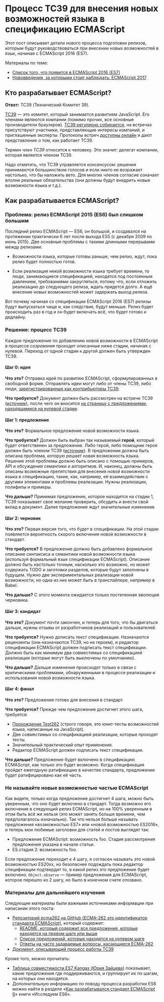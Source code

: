 # Процесс TC39 для внесения новых возможностей языка в спецификацию ECMAScript

Этот пост описывает детали нового процесса подготовки релизов, которым
будут руководствоваться при внесении новых возможностей в язык,
начиная с ECMAScript 2016 (ES7).

Материалы по теме:

* [Список того, что появится в ECMAScript 2016 (ES7)][15]
* [Нововведения, за которыми стоит наблюдать: ECMAScript 2017][16]


## Кто разрабатывает ECMAScript?

**Ответ:** TC39 (Технический Комитет 39).

[TC39][1] — это комитет, который занимается развитием JavaScript. Его членами
являются компании (помимо прочих, все основные производители браузеров).
[TC39 регулярно собирается][2], на встречах присутствуют участники, представляющие
интересы компаний, и приглашенные эксперты. Протоколы встреч [доступны онлайн][3]
и дают представление о том, как работает TC39.

Термин *член TC39* относится к человеку. Это значит:
делегат компании, которая является членом TC39.

Надо отметить, что TC39 управляется консенсусом: решения принимаются
большинством голосов и если никто не возражает настолько, что бы наложить вето.
Для многих членов согласие означает вполне реальные обязательства (они должны
будут внедрить новые возможности языка и т.д.).


## Как разрабатывается ECMAScript?

### Проблема: релиз ECMAScript 2015 (ES6) был слишком большим

Последний релиз ECMAScript — ES6, он большой, и создавался на протяжении практически
6 лет после выхода ES5 (с декабря 2009 по июнь 2015). Две основные проблемы с
такими длинными перерывами между релизами:

* Возможности языка, которые готовы раньше, чем релиз, ждут, пока релиз будет
полностью готов.

* Если реализация некой возможности языка требует времени, то люди, занимающиеся
спецификацией, находятся под постоянным давлением, требованиями закругляться, потому что,
если отложить реализацию до следующего релиза, ждать придется
долго. А ещё внесение новых возможностей может задержать выход релиза.

Вот почему начиная со спецификации ECMAScript 2016 (ES7) релизы будут выпускаться чаще и,
как следствие, будут меньше. Релиз будет происходить раз в год и он будет включать всё,
что будет готово к дедлайну.


### Решение: процесс TC39

Каждое предложение по добавлению новой возможности в ECMAScript в процессе *созревания*
проходит описанные ниже стадии, начиная с нулевой. Переход от одной стадии к другой
должен быть утвержден TC39.


#### Шаг 0: идея

**Что это?** Отправка идей по развитию ECMAScript, сформулированных в свободной форме. Отправлять идеи могут
либо от члены TC39, либо люди, [зарегистрированные как контрибьюторы TC39][4].

**Что требуется?** Документ должен быть рассмотрен на встрече TC39 ([источник][5]),
после чего он вносится [на страницу с предложениями, находящимися на нулевой стадии][6].


#### Шаг 1: предложение

**Что это?** Формальное предложение новой возможности языка.

**Что требуется?** Должен быть выбран так называемый **герой**, который будет ответственен
за предложение. Либо герой, либо помощник героя должен быть членом TC39 ([источник][5]).
В предложении должна быть описана проблема, которую решает новая возможность языка. Решение
этой проблемы должно быть описано с помощью примеров, API и обсуждения семантики и алгоритмов.
И, наконец, должны быть описаны возможные препятствия для внесения новой возможности языка
в спецификацию, такие, как, например, её взаимодействие с другими элементами и проблемы реализации.
Нужны реализации, полифилы и примеры.

**Что дальше?** Принимая предложение, которое находится на стадии 1, TC39 показывает свое желание
проверить, обсудить и внести свой вклад в документ. Далее предложение ждут значительные изменения.


#### Шаг 2: черновик

**Что это?** Первая версия того, что будет в спецификации. На этой стадии появляется вероятность
скорого включения новой возможности в стандарт.

**Что требуется?** В предложение должно быть добавлено формальное описание синтаксиса и семантики
новой возможности языка (используя формальный язык спецификации ECMAScript). Описание должно быть
настолько точным, насколько это возможно, но может содержать TODO и заготовки разделов, которые
будут заполнены в будущем. Нужно две экспериментальных реализации новой возможности, но одна из
них может быть в транспайлере, например в Babel.

**Что дальше?** C этого момента ожидается только постепенная эволюция черновика.


#### Шаг 3: кандидат

**Что это?** Документ почти закончен, и теперь для того, что бы двигаться дальше, нужны отзывы от
разработчиков реализаций и пользователей.

**Что требуется?** Нужно дописать текст спецификации. Назначаются рецензенты (они назначаются TC39, но не героем), и
редактор спецификации ECMAScript должен подписать текст спецификации. Должно быть как минимум два
совместимых со спецификацией реализации (которые могут быть выключены по умолчанию).

**Что дальше?** Дальше изменения происходят только в связи с критическими проблемами, обнаруженными в
процессе реализации и использования новой возможности языка.


#### Шаг 4: финал

**Что это?** Предложение готово для внесения в стандарт.

**Что требуется?** Прежде чем предложение достигнет этого шага, требуется:

* [Прохождение Test262][7] (строго говоря, это юнит-тесты возможностей языка, написанные на JavaScript).
* Две совместимых со спецификацией реализации, которые проходят тесты.
* Значительный практический опыт применения.
* Редактор ECMAScript должен подписать текст спецификации.

**Что дальше?** Предложение будет включено в спецификацию ECMAScript, как только это будет возможно.
Когда спецификация пройдет ежегодную ратификацию в качестве стандарта, предложение будет ратифицировано
как её часть.


### Не называйте новые возможностью частью ECMAScript

Как видите, только когда предложение достигнет 4 шага, можно быть уверенным, что оно будет включено в
стандарт. Тогда возможно его включение в следующий релиз ECMAScript, но на 100% уверенным в этом быть
всё же нельзя (это может занять больше времени, чем предполагалось изначально). Так что нельзя больше
называть предложения «возможностью ES7» или «новой возможностью ES2016», и теперь мои любимые заголовки
для статей и постов выглядят так:

* Предложение ECMAScript: возможность foo. Стадия рассмотрения предложения указана в начале статьи.
* ES.стадия 2: возможность foo.

Если предложение переходит к 4 шагу, я согласен называть это новой возможностью ES20xx, но
безопаснее подождать пока редактор спецификации подтвердит то, в какой релиз это предложение будет
включено. `Object.observe` — пример предложения для ECMAScript, которое перешло ко 2 шагу, но было в
конечном счете отозвано.


### Материалы для дальнейшего изучения

Следующие материалы были важными источниками информации при написании этого поста:

* [Репозиторий ecma262 на GitHub (ECMA-262 это идентификатор стандарта ECMAScript)][17], который содержит:
  * [README, который содержит все предложения, которые находятся на первом шаге или выше][18]
  * [Список предложений, которые находятся на нулевом шаге][6]
  * [Ответы на часто задаваемые вопросы, касающиеся ECMA-262][5]
* [Документ, описывающий процесс работы TC39][19]

Кроме того, можно прочитать:

* [Таблица совместимости ES7 Kangax (Юрия Зайцева)][20] показывает, какие предложения где поддерживаются, и группирует их по шагам, на которых они находятся.
* Дополнительную информацию по поводу процесса разработки ES6 можно найти в разделе «[Как разрабатывался стандарт ECMAScript 6][21]» книги «Исследуем ES6».

[1]: http://www.ecma-international.org/memento/TC39.htm
[2]: http://www.ecma-international.org/memento/TC39-M.htm
[3]: https://github.com/tc39/tc39-notes

[4]: http://www.ecma-international.org/memento/contribute_TC39_Royalty_Free_Task_Group.php
[5]: https://github.com/tc39/ecma262/blob/master/FAQ.md
[6]: https://github.com/tc39/ecma262/blob/master/stage0.md
[7]: https://github.com/tc39/test262
[8]: https://github.com/rwaldron/exponentiation-operator
[9]: http://speakingjs.com/es5/ch11.html#two_zeros

[10]: https://esdiscuss.org/topic/having-a-non-enumerable-array-prototype-contains-may-not-be-web-compatible

[11]: http://exploringjs.com/es6/ch_strings.html#leanpub-auto-checking-for-containment-and-repeating-strings
[12]: https://github.com/tc39/Array.prototype.includes/
[13]: https://en.wikipedia.org/wiki/Streaming_SIMD_Extensions
[14]: https://fetch.spec.whatwg.org/#concept-request

[15]: http://www.2ality.com/2016/01/ecmascript-2016.html
[16]: http://www.2ality.com/2016/02/ecmascript-2017.html
[17]: https://github.com/tc39/ecma262
[18]: https://github.com/tc39/ecma262/blob/master/README.md
[19]: https://tc39.github.io/process-document/
[20]: https://kangax.github.io/compat-table/es7/
[21]: http://exploringjs.com/es6/ch_about-es6.html#_how-ecmascript-6-was-designed
